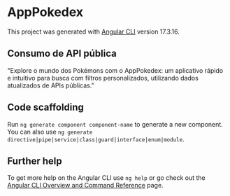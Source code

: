 # AppPokedex

This project was generated with [Angular CLI](https://github.com/angular/angular-cli) version 17.3.16.

## Consumo de API pública 
"Explore o mundo dos Pokémons com o AppPokedex: um aplicativo rápido e intuitivo para busca com filtros personalizados, utilizando dados atualizados de APIs públicas."

## Code scaffolding

Run `ng generate component component-name` to generate a new component. You can also use `ng generate directive|pipe|service|class|guard|interface|enum|module`.

## Further help

To get more help on the Angular CLI use `ng help` or go check out the [Angular CLI Overview and Command Reference](https://angular.io/cli) page.
